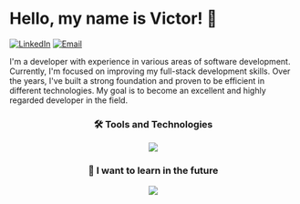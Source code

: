# Hello, my name is Victor! 👋

[![LinkedIn](https://img.shields.io/badge/LinkedIn-%230077B5.svg?style=for-the-badge&logoColor=white)](https://www.linkedin.com/in/vbmaciel/)
[![Email](https://img.shields.io/badge/Email-%230077B5.svg?style=for-the-badge&logoColor=white)](mailto:vbastosmaciel@outlook.com.br)

<p>
 I'm a developer with experience in various areas of software development. Currently, I'm focused on improving my full-stack development skills. Over the years, I've built a strong foundation and proven to be efficient in different technologies. My goal is to become an excellent and highly regarded developer in the field.
</p>
<div align="center">
  <h3>🛠️ Tools and Technologies</h3>
  <a href="https://go-skill-icons.vercel.app/">
    <img src="https://go-skill-icons.vercel.app/api/icons?i=git,java,cs,dotnet,javascript,typescript,angular,mongodb,nodejs,postgres" />
  </a>
</div>

<div align="center">
  <h3>👀 I want to learn in the future</h3>
  <a href="https://go-skill-icons.vercel.app/">
    <img src="https://go-skill-icons.vercel.app/api/icons?i=blazor,godot,redis,react" />
  </a>
</div>


